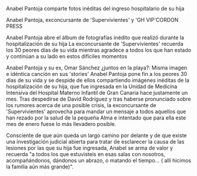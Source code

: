 Anabel Pantoja comparte fotos inéditas del ingreso hospitalario de su hija

Anabel Pantoja, exconcursante de 'Supervivientes' y 'GH VIP'CORDON PRESS

Anabel Pantoja abre el álbum de fotografías inédito que realizó durante la hospitalización de su hija
La exconcursante de 'Supervivientes' recuerda los 30 peores días de su vida mientras agradece a todos los que han estado y continúan a su lado en estos difíciles momentos

Anabel Pantoja y su ex, Omar Sánchez ¿juntos en la playa?: Misma imagen e idéntica canción en sus 'stories'
Anabel Pantoja pone fin a los peores 30 días de su vida y se despide de ellos compartiendo imágenes inéditas de la hospitalización de su hija, que fue ingresada en la Unidad de Medicina Intensiva del Hospital Materno Infantil de Gran Canaria hace justamente un mes. Tras despedirse de David Rodríguez y tras haberse pronunciado sobre los rumores acerca de una posible crisis, la exconcursante de 'Supervivientes' aprovecha para mandar un mensaje a todos aquellos que han rezado por la salud de la pequeña Alma e intentado que para ella este mes de enero fuese lo más llevadero posible.

Consciente de que aún queda un largo camino por delante y de que existe una investigación judicial abierta para tratar de esclarecer la causa de las lesiones por las que su hija fue ingresada, Anabel se arma de valor y recuerda "a todos los que estuvisteis en esas salas con nosotros, acompañándonos, dándonos un abrazo, o matando el tiempo… ( allí hicimos la familia aún más grande)".
